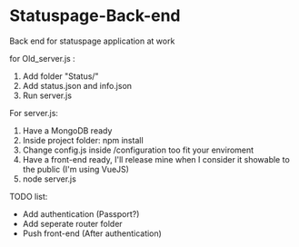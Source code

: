 # Statuspage-Back-end
Back end for statuspage application at work

for Old_server.js :
1. Add folder "Status/"
2. Add status.json and info.json
3. Run server.js


For server.js:
1. Have a MongoDB ready
2. Inside project folder: npm install
3. Change config.js inside /configuration too fit your enviroment
4. Have a front-end ready, I'll release mine when I consider it showable to the public (I'm using VueJS)
5. node server.js


TODO list:
* Add authentication (Passport?)
* Add seperate router folder
* Push front-end (After authentication)
